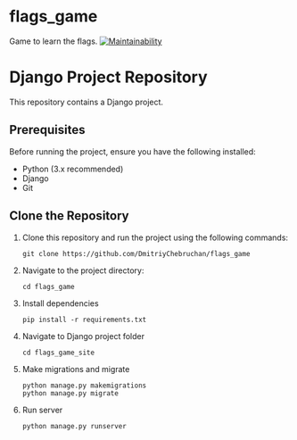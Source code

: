 # flags_game
Game to learn the flags.
[![Maintainability](https://api.codeclimate.com/v1/badges/274825b772874511e9d8/maintainability)](https://codeclimate.com/github/DmitriyChebruchan/flags_game/maintainability)

# Django Project Repository

This repository contains a Django project.

## Prerequisites

Before running the project, ensure you have the following installed:

- Python (3.x recommended)
- Django
- Git

## Clone the Repository
<ol>
<li>Clone this repository and run the project using the following 
commands:

```
git clone https://github.com/DmitriyChebruchan/flags_game
```
</li>
<li>Navigate to the project directory:

```
cd flags_game
```
</li>
<li>Install dependencies

```
pip install -r requirements.txt
```
</li>
<li>Navigate to Django project folder

```
cd flags_game_site
```
</li>

<li>Make migrations and migrate

```
python manage.py makemigrations
python manage.py migrate
```
</li>
<li>Run server

```
python manage.py runserver
```
</li>
</ol>